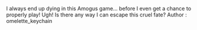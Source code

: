 I always end up dying in this Amogus game... before I even get a chance to properly play! Ugh!
Is there any way I can escape this cruel fate?
Author : omelette_keychain

